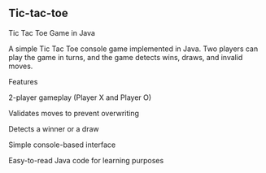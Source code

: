 ## Tic-tac-toe
Tic Tac Toe Game in Java

A simple Tic Tac Toe console game implemented in Java. Two players can play the game in turns, and the game detects wins, draws, and invalid moves.

Features

2-player gameplay (Player X and Player O)

Validates moves to prevent overwriting

Detects a winner or a draw

Simple console-based interface

Easy-to-read Java code for learning purposes
